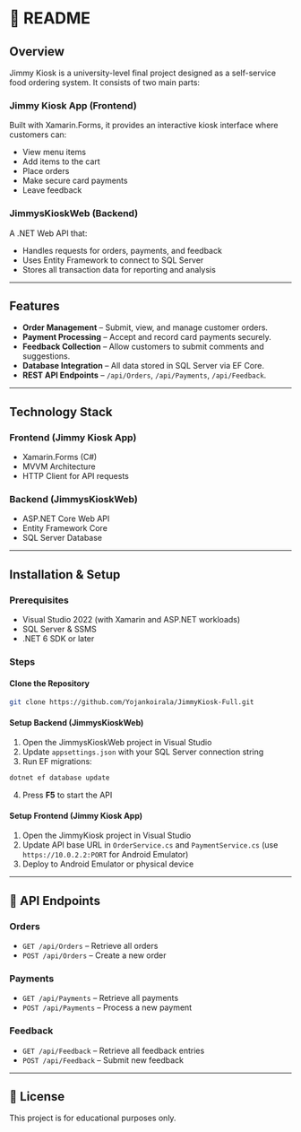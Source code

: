 # 📖 README

## Overview
Jimmy Kiosk is a university-level final project designed as a self-service food ordering system. It consists of two main parts:

### Jimmy Kiosk App (Frontend)
Built with Xamarin.Forms, it provides an interactive kiosk interface where customers can:

- View menu items
- Add items to the cart
- Place orders
- Make secure card payments
- Leave feedback

### JimmysKioskWeb (Backend)
A .NET Web API that:

- Handles requests for orders, payments, and feedback
- Uses Entity Framework to connect to SQL Server
- Stores all transaction data for reporting and analysis

---

## Features
- **Order Management** – Submit, view, and manage customer orders.
- **Payment Processing** – Accept and record card payments securely.
- **Feedback Collection** – Allow customers to submit comments and suggestions.
- **Database Integration** – All data stored in SQL Server via EF Core.
- **REST API Endpoints** – `/api/Orders`, `/api/Payments`, `/api/Feedback`.

---

## Technology Stack

### Frontend (Jimmy Kiosk App)
- Xamarin.Forms (C#)
- MVVM Architecture
- HTTP Client for API requests

### Backend (JimmysKioskWeb)
- ASP.NET Core Web API
- Entity Framework Core
- SQL Server Database

---

## Installation & Setup

### Prerequisites
- Visual Studio 2022 (with Xamarin and ASP.NET workloads)
- SQL Server & SSMS
- .NET 6 SDK or later

### Steps

#### Clone the Repository
```bash
git clone https://github.com/Yojankoirala/JimmyKiosk-Full.git
```

#### Setup Backend (JimmysKioskWeb)
1. Open the JimmysKioskWeb project in Visual Studio  
2. Update `appsettings.json` with your SQL Server connection string  
3. Run EF migrations:  
```bash
dotnet ef database update
```
4. Press **F5** to start the API

#### Setup Frontend (Jimmy Kiosk App)
1. Open the JimmyKiosk project in Visual Studio  
2. Update API base URL in `OrderService.cs` and `PaymentService.cs` (use `https://10.0.2.2:PORT` for Android Emulator)  
3. Deploy to Android Emulator or physical device  

---

## 📡 API Endpoints

### Orders
- `GET /api/Orders` – Retrieve all orders
- `POST /api/Orders` – Create a new order

### Payments
- `GET /api/Payments` – Retrieve all payments
- `POST /api/Payments` – Process a new payment

### Feedback
- `GET /api/Feedback` – Retrieve all feedback entries
- `POST /api/Feedback` – Submit new feedback

---

## 📄 License
This project is for educational purposes only.
